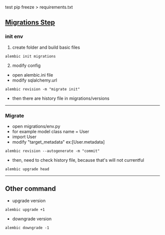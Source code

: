 test
pip freeze > requirements.txt


## [Migrations Step](https://medium.com/@acer1832a/%E4%BD%BF%E7%94%A8-alembic-%E4%BE%86%E9%80%B2%E8%A1%8C%E8%B3%87%E6%96%99%E5%BA%AB%E7%89%88%E6%9C%AC%E7%AE%A1%E7%90%86-32d949f7f2c6)
### init env
1. create folder and build basic files
```
alembic init migrations 
```

2. modify config  
- open alembic.ini file
- modify sqlalchemy.url
```
alembic revision -m "migrate init"
```
- then there are history file in migrations/versions
***
### Migrate 
- open  migrations/env.py
- for example model class name = User
- import User
- modify "target_metadata" ex:[User.metadata]

```
alembic revision --autogenerate -m "commit"
```
- then, need to check history file, because that's will not currentful 

```
alembic upgrade head
```
***
## Other command

- upgrade version
```
alembic upgrade +1
```

- downgrade version
```
alembic downgrade -1
```



